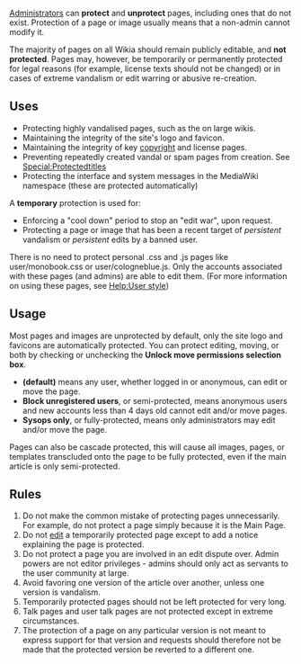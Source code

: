 [Administrators](Project:Administrators "wikilink") can **protect** and
**unprotect** pages, including ones that do not exist. Protection of a
page or image usually means that a non-admin cannot modify it.

The majority of pages on all Wikia should remain publicly editable, and
**not protected**. Pages may, however, be temporarily or permanently
protected for legal reasons (for example, license texts should not be
changed) or in cases of extreme vandalism or edit warring or abusive
re-creation.

## Uses

- Protecting highly vandalised pages, such as the [](Main_Page.md) on large wikis.
- Maintaining the integrity of the site's logo and favicon.
- Maintaining the integrity of key
  [copyright](Project:copyrights "wikilink") and license pages.
- Preventing repeatedly created vandal or spam pages from creation. See
  [Special:Protectedtitles](Special:Protectedtitles "wikilink")
- Protecting the interface and system messages in the MediaWiki
  namespace (these are protected automatically)

A **temporary** protection is used for:

- Enforcing a "cool down" period to stop an "edit war", upon request.
- Protecting a page or image that has been a recent target of
  *persistent* vandalism or *persistent* edits by a banned user.

There is no need to protect personal .css and .js pages like
user/monobook.css or user/cologneblue.js. Only the accounts associated
with these pages (and admins) are able to edit them. (For more
information on using these pages, see [Help:User
style](Help:User_style "wikilink"))

## Usage

Most pages and images are unprotected by default, only the site logo and
favicons are automatically protected. You can protect editing, moving,
or both by checking or unchecking the **Unlock move permissions
selection box**.

- **(default)** means any user, whether logged in or anonymous, can edit
  or move the page.
- **Block unregistered users**, or semi-protected, means anonymous users
  and new accounts less than 4 days old cannot edit and/or move pages.
- **Sysops only**, or fully-protected, means only administrators may
  edit and/or move the page.

Pages can also be cascade protected, this will cause all images, pages,
or templates transcluded onto the page to be fully protected, even if
the main article is only semi-protected.

## Rules

1.  Do not make the common mistake of protecting pages unnecessarily.
    For example, do not protect a page simply because it is the Main
    Page.
2.  Do not [edit](Help:Editing "wikilink") a temporarily protected page
    except to add a notice explaining the page is protected.
3.  Do not protect a page you are involved in an edit dispute over.
    Admin powers are not editor privileges - admins should only act as
    servants to the user community at large.
4.  Avoid favoring one version of the article over another, unless one
    version is vandalism.
5.  Temporarily protected pages should not be left protected for very
    long.
6.  Talk pages and user talk pages are not protected except in extreme
    circumstances.
7.  The protection of a page on any particular version is not meant to
    express support for that version and requests should therefore not
    be made that the protected version be reverted to a different one.

[](Category:Site_administration "wikilink")